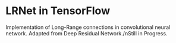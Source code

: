 # LRNet in TensorFlow

Implementation of Long-Range connections in convolutional neural network. Adapted from Deep Residual Network./nStill in Progress.
